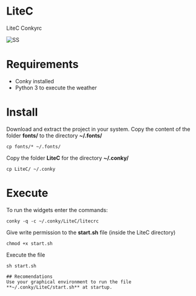 # LiteC
LiteC Conkyrc

![SS](../master/Screenshot/ss.png)

# Requirements
- Conky installed
- Python 3 to execute the weather

# Install
Download and extract the project in your system.
Copy the content of the folder **fonts/** to the directory **~/.fonts/**
```shell
cp fonts/* ~/.fonts/
```
Copy the folder **LiteC** for the directory **~/.conky/**
```shell
cp LiteC/ ~/.conky
```
# Execute
To run the widgets enter the commands:
```shell
conky -q -c ~/.conky/LiteC/litecrc
```
Give write permission to the **start.sh** file (inside the LiteC directory)
```shell
chmod +x start.sh
```
Execute the file
```shell
sh start.sh

## Recomendations
Use your graphical environment to run the file **~/.conky/LiteC/start.sh** at startup.
